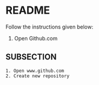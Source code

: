 # README 
Follow the instructions given below:
1. Open Github.com
## SUBSECTION
    1. Open www.github.com
    2. Create new repository
